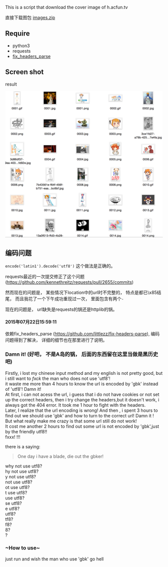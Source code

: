 This is a script that download the cover image of h.acfun.tv

直接下载图包
[images.zip](https://github.com/littlezz/acfun_cover_collect/releases/download/v1.2/images.zip)



Require
---------
- python3
- requests
- [fix_headers_parse](https://github.com/littlezz/fix-headers-parse)


Screen shot
-------------
result

![](/screenshot/ss1.png)



编码问题
----------
`encode('latin1').decode('utf8')` 这个做法是正确的。

requests最近的一次提交修正了这个问题
(https://github.com/kennethreitz/requests/pull/2655/commits)

然而现在的问题是， 某些情况下location中的url时不完整的， 特点是都已\x85结尾， 而且我花了一个下午成功重现过一次， 里面包含有两个`-`

现在的问题是， url缺失是requests的锅还是httplib的锅。

#### 2015年07月22日15:59:11
依赖fix_headers_parse (https://github.com/littlezz/fix-headers-parse), 编码问题得到了解决， 详细的细节也在那里进行了说明。



### Damn it! (好吧， 不是A岛的锅， 后面的东西留在这里当做是黑历史吧)

Firstly, i lost my chinese input method and my english is not pretty good, but i still want to  *fxck* the man who does not use 'utf8'!  
it waste me more than 4 hours to know the url is encoded by 'gbk' instead of 'utf8'! Damn it!  
At first, i can not acess the url, i guess that i do not have cookies or not set up the correct headers, then i try change the headers,but it doesn't work,
i always got the 404 error. It took me 1 hour to fight with the headers.  
Later, I realize that the url encoding is wrong! And then , i spent 3 hours to find out we should use 'gbk' and  how to turn to the correct url!
Damn it !  
But what really make me crazy is that some url still do not work!  
It cost me another 2 hours to find out some url is not encoded by 'gbk',just by the friendly utf8!!  
fxxx! !!!

there is a saying:

> One day i have a blade, die out the gbker!

why not use utf8?  
hy not use utf8?  
y not use utf8?  
not use utf8?  
ot use utf8?  
t use utf8?  
use utf8?  
se utf8?  
e utf8?  
utf8?  
tf8?  
f8?  
8?  
?  





### ~How to use~

just run and wish the man who use 'gbk' go hell


